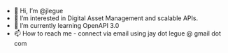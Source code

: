 - 👋 Hi, I’m @jlegue
- 👀 I’m interested in Digital Asset Management and scalable APIs.
- 🌱 I’m currently learning OpenAPI 3.0
- 📫 How to reach me - connect via email using jay dot legue @ gmail dot com

<!---
jlegue/jlegue is a ✨ special ✨ repository because its `README.md` (this file) appears on your GitHub profile.
You can click the Preview link to take a look at your changes.
--->
